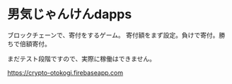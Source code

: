 # 男気じゃんけんdapps
ブロックチェーンで、寄付をするゲーム。
寄付額をまず設定。負けで寄付。勝ちで倍額寄付。

まだテスト段階ですので、実際に稼働はできません。

https://crypto-otokogi.firebaseapp.com